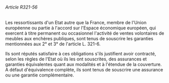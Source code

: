 ###### Article R321-56

Les ressortissants d'un Etat autre que la France, membre de l'Union européenne ou partie à l'accord sur l'Espace économique européen, qui exercent à titre permanent ou occasionnel l'activité de ventes volontaires de meubles aux enchères publiques, sont tenus de souscrire les garanties mentionnées aux 2° et 3° de l'article L. 321-6.

Ils sont réputés satisfaire à ces obligations s'ils justifient avoir contracté, selon les règles de l'Etat où ils les ont souscrites, des assurances et garanties équivalentes quant aux modalités et à l'étendue de la couverture. A défaut d'équivalence complète, ils sont tenus de souscrire une assurance ou une garantie complémentaire.

